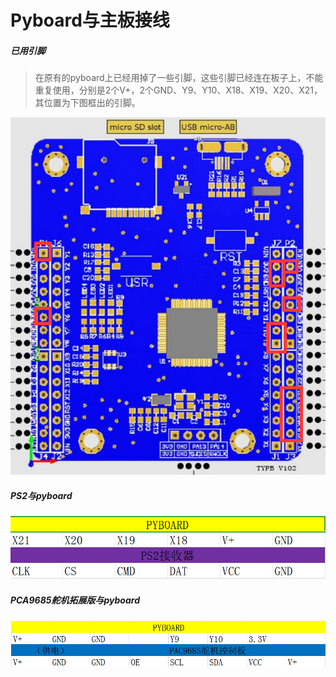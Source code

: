 # Pyboard与主板接线

##### 已用引脚

>​		在原有的pyboard上已经用掉了一些引脚，这些引脚已经连在板子上，不能重复使用，分别是2个V+，2个GND、Y9、Y10、X18、X19、X20、X21，其位置为下图框出的引脚。  

![pyboard已用引脚](/pic/ch6/6.4/1.png) 

##### PS2与pyboard

![PS2](/pic/ch6/6.4/2.png)

##### PCA9685舵机拓展版与pyboard

![PCA9685](/pic/ch6/6.4/3.png) 
